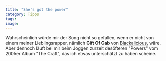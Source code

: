 ```yaml
---
title: "She's got the power"
category: Tipps
tags: 
image: 
---
```


Wahrscheinlich würde mir der Song nicht so gefallen, wenn er nicht von einem meiner Lieblingsrapper, nämlich **Gift Of Gab** von [Blackalicious](http://www.laut.de/wortlaut/artists/b/blackalicious/index.htm), wäre. Aber dennoch läuft bei mir beim Joggen zurzeit desöfteren "Powers" vom 2005er Album "The Craft", das ich etwas unterschätzt zu haben scheine.